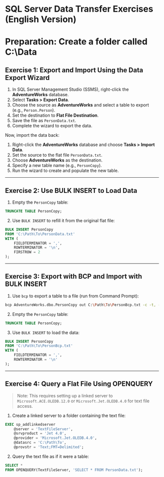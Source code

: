 # SQL Server Data Transfer Exercises (English Version)

# Preparation: Create a folder called C:\Data

## Exercise 1: Export and Import Using the Data Export Wizard

1. In SQL Server Management Studio (SSMS), right-click the **AdventureWorks** database.
2. Select **Tasks > Export Data**.
3. Choose the source as **AdventureWorks** and select a table to export (e.g., `Person.Person`).
4. Set the destination to **Flat File Destination**.
5. Save the file as `PersonData.txt`.
6. Complete the wizard to export the data.

Now, import the data back:

1. Right-click the **AdventureWorks** database and choose **Tasks > Import Data**.
2. Set the source to the flat file `PersonData.txt`.
3. Choose **AdventureWorks** as the destination.
4. Specify a new table name (e.g., `PersonCopy`).
5. Run the wizard to create and populate the new table.

---

## Exercise 2: Use BULK INSERT to Load Data

1. Empty the `PersonCopy` table:

```sql
TRUNCATE TABLE PersonCopy;
```

2. Use `BULK INSERT` to refill it from the original flat file:

```sql
BULK INSERT PersonCopy
FROM 'C:\Path\To\PersonData.txt'
WITH (
    FIELDTERMINATOR = ',',
    ROWTERMINATOR = '\n',
    FIRSTROW = 2
);
```

---

## Exercise 3: Export with BCP and Import with BULK INSERT

1. Use `bcp` to export a table to a file (run from Command Prompt):

```bash
bcp AdventureWorks.dbo.PersonCopy out C:\Path\To\PersonBcp.txt -c -t, -T -S localhost
```

2. Empty the `PersonCopy` table:

```sql
TRUNCATE TABLE PersonCopy;
```

3. Use `BULK INSERT` to load the data:

```sql
BULK INSERT PersonCopy
FROM 'C:\Path\To\PersonBcp.txt'
WITH (
    FIELDTERMINATOR = ',',
    ROWTERMINATOR = '\n'
);
```

---

## Exercise 4: Query a Flat File Using OPENQUERY

> Note: This requires setting up a linked server to `Microsoft.ACE.OLEDB.12.0` or `Microsoft.Jet.OLEDB.4.0` for text file access.

1. Create a linked server to a folder containing the text file:

```sql
EXEC sp_addlinkedserver
    @server = 'TextFileServer',
    @srvproduct = 'Jet 4.0',
    @provider = 'Microsoft.Jet.OLEDB.4.0',
    @datasrc = 'C:\Path\To',
    @provstr = 'Text;FMT=Delimited';
```

2. Query the text file as if it were a table:

```sql
SELECT *
FROM OPENQUERY(TextFileServer, 'SELECT * FROM PersonData.txt');
```

